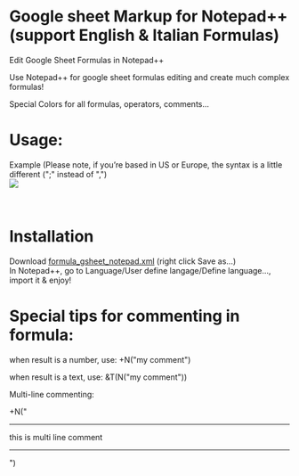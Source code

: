 # Google sheet Markup for Notepad++ (support English & Italian Formulas)
Edit Google Sheet Formulas in Notepad++

Use Notepad++ for google sheet formulas editing and create much complex formulas!

Special Colors for all formulas, operators, comments...

# Usage:

Example (Please note, if you’re based in US or Europe, the syntax is a little different (";" instead of ",")
</br>
<img src="https://github.com/adegard/gsheet_notepad-plus-plus/blob/main/Cattura2.JPG"  align="center">

</br>

# Installation
Download <a href="https://raw.githubusercontent.com/adegard/gsheet_notepad-plus-plus/main/formula_gsheet_notepad.xml" rel="nofollow">formula_gsheet_notepad.xml</a> (right click Save as...)</br>
In Notepad++, go to Language/User define langage/Define language..., import it & enjoy!

# Special tips for commenting in formula:

when result is a number, use:
+N("my comment")

when result is a text, use:
&T(N("my comment"))

Multi-line commenting:

+N("
****
this
is 
multi line
comment
***
")


